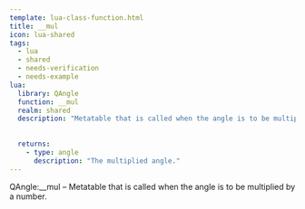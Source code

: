 ```yaml
---
template: lua-class-function.html
title: __mul
icon: lua-shared
tags:
  - lua
  - shared
  - needs-verification
  - needs-example
lua:
  library: QAngle
  function: __mul
  realm: shared
  description: "Metatable that is called when the angle is to be multiplied by a number."
  
  
  returns:
    - type: angle
      description: "The multiplied angle."
---
```


<div class="lua__search__keywords">
QAngle:__mul &#x2013; Metatable that is called when the angle is to be multiplied by a number.
</div>
